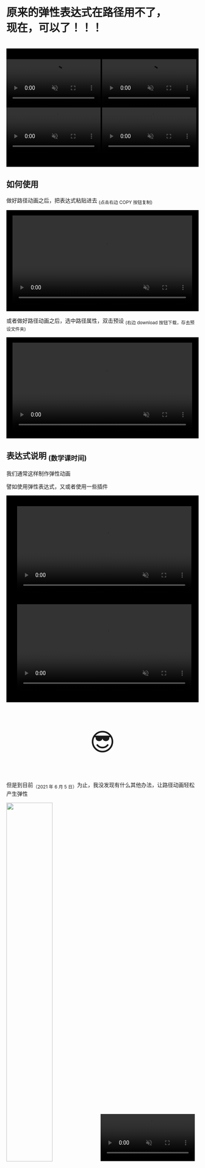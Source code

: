<script id='parameter'>
{
"expressions":{
    "overShootForPath.js":{
        "download":["bounceBackForPath.ffx"]
    },

    "bounceBackForPath.js":{
        "download":"overShootForPath.ffx"
        }
    },

"title":"路径动画都也可以用的，万能弹性表达式",
"description":"在右边复制过去就好"
}
</script>

# 原来的弹性表达式在路径用不了，</br>现在，可以了！！！  
<br>
<div style="background:#000;padding:2em 0;">
<video src="../contents/video/bouncebackForPath_0.mp4" width="49%"  controls="controls" autoplay="autoplay" loop="loop"  style="display:inline" muted></video>
<video src="../contents/video/bouncdbackForPath_1.mp4" width="49%"  controls="controls" autoplay="autoplay" loop="loop"  style="display:inline" muted></video></br>
<video src="../contents/video/overShootForPath_0.mp4" width="49%"  controls="controls" autoplay="autoplay" loop="loop"  style="display:inline" muted></video>
<video src="../contents/video/overShootForPath_1.mp4" width="49%"  controls="controls" autoplay="autoplay" loop="loop"  style="display:inline" muted></video></div>

## 如何使用

做好路径动画之后，把表达式粘贴进去 <sub>(点击右边 COPY 按钮复制)  
<div style="background:#000;padding:1em;text-align: center;"><video src="../contents/video/overShootForPath_js_example.mp4" width="99%"  controls="controls" autoplay="autoplay" loop="loop" muted style=" display: inline;" ></video></div>

或者做好路径动画之后，选中路径属性，双击预设 <sub>(右边 download 按钮下载，存去预设文件夹)</sub>  
<div style="background:#000;padding:1em;text-align: center;">
<video src="../contents/video/bounceBackForPath_ffx_example.mp4" width="99%"  controls="controls" autoplay="autoplay" loop="loop" muted   style=" display: inline;"></video></div>

## 表达式说明 <sub>(数学课时间)</sub>

我们通常这样制作弹性动画

譬如使用弹性表达式，又或者使用一些插件

<div style="background:#000;padding:1em;">
<video src="../contents/video/overshootAndBounceback_oldExample_expression.mp4" width="96%"  controls="controls" autoplay="autoplay" loop="loop"   muted style='margin:1em;'></video>
<video src="../contents/video/overshootAndBounceback_oldExample_plugin.mp4" width="96%"  controls="controls" autoplay="autoplay" loop="loop"    muted style='margin:1em;'></video></div>

<p style="font-size:4rem;text-align:center">😎</p>

但是到目前<sub>（2021 年 6 月 5 日）</sub>为止，我没发现有什么其他办法，让路径动画轻松产生弹性  
<div><img src="../contents/img/overshootAndBounceback_expression_error.png" width="49%" style="display:inline"/><video  src="../contents/video/overshootAndBounceback_plugin_error.mp4"   controls="controls"   width="49%"  autoplay="autoplay" loop="loop" muted  style="width:'49%!important' ;display:inline"></video></div>


在 AE 推出路径相关表达式前，确实没有什么办法 🥺

<p style="font-size:4rem;text-align:center">😢😢😢</p>

而在 AE2018<sub>（还是 2017 来着？）</sub>后，新增了<a href="https://helpx.adobe.com/cn/after-effects/using/expression-language-reference.html#%E8%AE%BF%E9%97%AE%E6%9C%89%E5%85%B3%E5%BD%A2%E7%8A%B6%E8%92%99%E7%89%88%E5%92%8C%E7%94%BB%E7%AC%94%E6%8F%8F%E8%BE%B9%E7%9A%84%E8%B7%AF%E5%BE%84%E7%82%B9%E7%9A%84%E8%A1%A8%E8%BE%BE%E5%BC%8F%E8%A1%A8%E8%BE%BE%E5%BC%8F%E5%BC%95%E7%94%A8"> points、inTangents、outTangents、createPath</a> 等方法

让路径自动产生弹性，成为可能 👍   

<div style="background:#000;padding:1em;">
<video src="../contents/video/bouncdbackForPath_1.mp4" width="49%"  controls="controls" autoplay="autoplay" loop="loop"  style="display:inline" muted></video>
<video src="../contents/video/overShootForPath_1.mp4" width="49%"  controls="controls" autoplay="autoplay" loop="loop"  style="display:inline" muted></video></div>

<br>

原来的弹性表达式，有 <a href="https://helpx.adobe.com/cn/after-effects/using/expression-language-reference.html#property_attributes_and_methods_expression_reference">velocity</a> 这个点，

```javascript:
Keyframe Overshoot:
……
t = time - key(n).time;
amp = velocityAtTime(key(n).time - .001);
……
```

<br>

而 <a href="https://helpx.adobe.com/cn/after-effects/using/expression-language-reference.html#property_attributes_and_methods_expression_reference">velocity</a>  是为了获得关键帧之前极短时刻的速度

> velocity —— 返回类型：数值或数组。 返回当前时间的临时速度值。对于空间属性（例如位置），它返回正切矢量值。结果与属性的维度相同。

> velocityAtTime(t) —— 返回类型：数值或数组。 参数类型：t 是数值。返回指定时间的临时速度值。

详情见：[https://helpx.adobe.com/cn/after-effects/using/expression-language-reference.html](https://helpx.adobe.com/cn/after-effects/using/expression-language-reference.html)

<br><br>

但是路径属性 <sub><a href="https://helpx.adobe.com/cn/after-effects/using/expression-language-reference.html#%E8%AE%BF%E9%97%AE%E6%9C%89%E5%85%B3%E5%BD%A2%E7%8A%B6%E8%92%99%E7%89%88%E5%92%8C%E7%94%BB%E7%AC%94%E6%8F%8F%E8%BE%B9%E7%9A%84%E8%B7%AF%E5%BE%84%E7%82%B9%E7%9A%84%E8%A1%A8%E8%BE%BE%E5%BC%8F%E8%A1%A8%E8%BE%BE%E5%BC%8F%E5%BC%95%E7%94%A8">path</a></sub> 中，没办法获得速度值<sub>（你可以去上面的的链接里面的 _<a href="https://helpx.adobe.com/cn/after-effects/using/expression-language-reference.html#%E8%AE%BF%E9%97%AE%E6%9C%89%E5%85%B3%E5%BD%A2%E7%8A%B6%E8%92%99%E7%89%88%E5%92%8C%E7%94%BB%E7%AC%94%E6%8F%8F%E8%BE%B9%E7%9A%84%E8%B7%AF%E5%BE%84%E7%82%B9%E7%9A%84%E8%A1%A8%E8%BE%BE%E5%BC%8F%E8%A1%A8%E8%BE%BE%E5%BC%8F%E5%BC%95%E7%94%A8">访问有关形状、蒙版和画笔描边的路径点的表达式</a>_ 找找</sub>

<p style="font-size:4rem;text-align:center">🤓</p>

在物理上，平均速度是物体在一段时间里的位移

$$
\overline{v}=\frac{S}{t}
$$

只要这段时间足够足够短，短到变成一个瞬间，平均速度，就会变成这个时间点的瞬时速度

$$
v=\frac{\Delta{s}}{\Delta{t}}
$$

而在 AE 属性的关键帧的速度，也可以用这个办法来获得很接近的近似值，只要

$$
{velocity}=\frac{valueAtTime(key(n).time)-valueAtTime(key(n).time-\Delta{t})}{\Delta{t}}
$$

所以对于路径来说，只要得到很短时间内的变化值，再除以这个很短的时间，就得到对应的速度了

```javascript
......

deltaTime = 0.001;
keyNTime = obj.key(n).time;

......

var vMapFn = (i => i.map(j => j * (0 - e) / deltaTime));
var pvArr = [...subArr(obj.points(keyNTime), obj.points(keyNTime-deltaTime))].map(vMapFn);

/* ( 点(keyNTime) - 点(keyNTime - deltaTime) ) / deltaTime */

......
```

剩下的事情，就是把原来只对 value 值做的处理，对路径的每一个 point<sub>（点）</sub>、 inTangent、outTangent<sub>（出入切线点，也就是平时画曲线的杠杆点）</sub> 逐一进行处理，就行了 👀


<p style="font-size:3rem;text-align:center">而你只需要在右边下载保存，或者点击 [COPY] 复制，</br>就可以用啦🥳🥳🥳</p>





